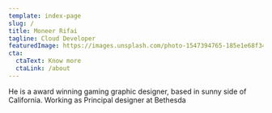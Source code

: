 ```yaml
---
template: index-page
slug: /
title: Moneer Rifai
tagline: Cloud Developer
featuredImage: https://images.unsplash.com/photo-1547394765-185e1e68f34e?ixlib=rb-4.0.3&ixid=MnwxMjA3fDB8MHxwaG90by1wYWdlfHx8fGVufDB8fHx8&auto=format&fit=crop&w=1770&q=80
cta:
  ctaText: Know more
  ctaLink: /about
---
```


He is a award winning gaming graphic designer, based in sunny side of California. Working as Principal designer at Bethesda
